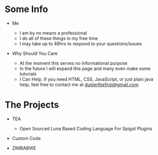 # Some Info
- Me
   * I am by no means a professional
   * I do all of these things in my free time
   * I may take up to 48hrs to respond to your questions/issues

- Why Should You Care
   * At the moment this serves no informational purpose
   * In the future I will expand this page and many even make some tutorials 
   * I Can Help. If you need HTML, CSS, JavaScript, or just plain java help, feel free to contact me at [dusterthefirst@gmail.com](mailto:dusterthefirst@gmail.com)


# The Projects
- TEA
   * Open Sourced Luna Based Coding Language For Spigot Plugins
- Custom Code

- ZIMBABWE
